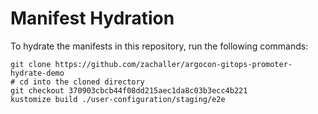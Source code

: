 # Manifest Hydration

To hydrate the manifests in this repository, run the following commands:

```shell
git clone https://github.com/zachaller/argocon-gitops-promoter-hydrate-demo
# cd into the cloned directory
git checkout 370903cbcb44f08dd215aec1da8c03b3ecc4b221
kustomize build ./user-configuration/staging/e2e
```
